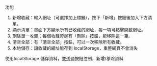 功能
1. 新增收藏：輸⼊網址（可選擇加上標題），按下「新增」按鈕後加⼊下⽅清單。
2. 顯⽰清單：畫⾯下⽅顯⽰所有已收藏的網址，每⼀項可點擊開啟網址。
3. 刪除單⼀收藏：每個收藏旁邊有「刪除」按鈕，能移除這⼀筆。
4. 清空全部：有「清空全部」按鈕，可以⼀次移除所有收藏。
5. 本地儲存：讓收藏的網址能存到 localStorage，重整網⾴不會消失

使用localStorage 儲存資料，並透過按鈕控制，新增/移除資料